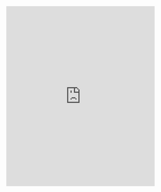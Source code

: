 <html>
<head>
  <title>Get Out</title>
 </head>
<body>
<iframe src="https://giphy.com/embed/OOChpTtmI1aO4" width="395" height="480" frameBorder="0" class="giphy-embed" allowFullScreen></iframe><p><a href="https://giphy.com/gifs/frog-get-out-OOChpTtmI1aO4"></a></p>
</body>
</html>
